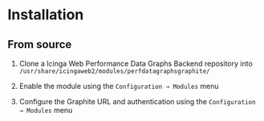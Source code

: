 # Installation

## From source

1. Clone a Icinga Web Performance Data Graphs Backend repository into `/usr/share/icingaweb2/modules/perfdatagraphsgraphite/`

2. Enable the module using the `Configuration → Modules` menu

3. Configure the Graphite URL and authentication using the `Configuration → Modules` menu
